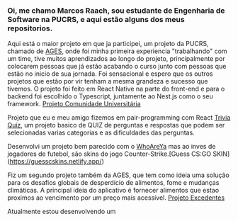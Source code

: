 ### Oi, me chamo Marcos Raach, sou estudante de Engenharia de Software na PUCRS, e aqui estão alguns dos meus repositorios.

Aqui está o maior projeto em que ja participei, um projeto da PUCRS, chamado de [AGES](https://www.ages.pucrs.br/), onde foi minha primeira experiencia "trabalhando" com um time, tive muitos aprendizados ao longo do projeto, principalmente por colocarem pessoas que já estão acabando o curso junto com pessoas que estão no inicio de sua jornada. Foi sensacional e espero que os outros projetos que estão por vir tenham a mesma grandeza e sucesso que tivemos. O projeto foi feito em React Native na parte do front-end e para o backend foi escolhido o Typescript, juntamente ao Nest.js como o seu framework.
[Projeto Comunidade Universitária](https://tools.ages.pucrs.br/comunidade-universitaria/wiki/-/wikis/home)

Projeto que eu e meu amigo fizemos em pair-programming com React [Trivia Quiz](https://trivia-quiz-seven.vercel.app/), um projeto basico de QUIZ de perguntas e respostas que podem ser selecionadas varias categorias e as dificuldades das perguntas. 

Desenvolvi um projeto bem parecido com o [WhoAreYa](https://playfootball.games/who-are-ya/) mas ao inves de jogadores de futebol, são skins do jogo Counter-Strike.[Guess CS:GO SKIN] (https://guesscskins.netlify.app/)

Fiz um segundo projeto também da AGES, que tem como ideia uma solução para os desafios globais de desperdício de alimentos, fome e mudanças climáticas. A principal ideia do aplicativo é fornecer alimentos que estao proximos ao vencimento por um preço mais acessível. [Projeto Excedentes](https://tools.ages.pucrs.br/excedentes/wiki/-/wikis/home)

Atualmente estou desenvolvendo um 

<!--
**MarquIln/MarquIln** is a ✨ _special_ ✨ repository because its `README.md` (this file) appears on your GitHub profile.

Here are some ideas to get you started:

- 🔭 I’m currently working on ...
- 🌱 I’m currently learning ...
- 👯 I’m looking to collaborate on ...
- 🤔 I’m looking for help with ...
- 💬 Ask me about ...
- 📫 How to reach me: ...
- 😄 Pronouns: ...
- ⚡ Fun fact: ...
-->

